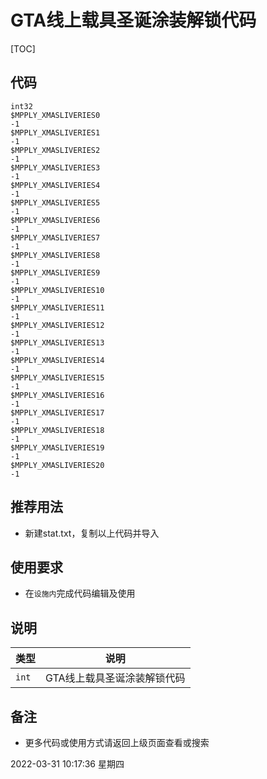 # GTA线上载具圣诞涂装解锁代码

[TOC]

## 代码
```
int32
$MPPLY_XMASLIVERIES0
-1
$MPPLY_XMASLIVERIES1
-1
$MPPLY_XMASLIVERIES2
-1
$MPPLY_XMASLIVERIES3
-1
$MPPLY_XMASLIVERIES4
-1
$MPPLY_XMASLIVERIES5
-1
$MPPLY_XMASLIVERIES6
-1
$MPPLY_XMASLIVERIES7
-1
$MPPLY_XMASLIVERIES8
-1
$MPPLY_XMASLIVERIES9
-1
$MPPLY_XMASLIVERIES10
-1
$MPPLY_XMASLIVERIES11
-1
$MPPLY_XMASLIVERIES12
-1
$MPPLY_XMASLIVERIES13
-1
$MPPLY_XMASLIVERIES14
-1
$MPPLY_XMASLIVERIES15
-1
$MPPLY_XMASLIVERIES16
-1
$MPPLY_XMASLIVERIES17
-1
$MPPLY_XMASLIVERIES18
-1
$MPPLY_XMASLIVERIES19
-1
$MPPLY_XMASLIVERIES20
-1
```
## 推荐用法
- 新建stat.txt，复制以上代码并导入

## 使用要求
- 在`设施内`完成代码编辑及使用


## 说明

|类型|说明|
|:-----|-----                           |
|`int`  | GTA线上载具圣诞涂装解锁代码 |

## 备注

- 更多代码或使用方式请返回上级页面查看或搜索

2022-03-31 10:17:36 星期四
